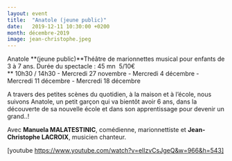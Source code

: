 ```yaml
---
layout: event
title:  "Anatole (jeune public)"
date:   2019-12-11 10:30:00 +0200
month: décembre-2019
image: jean-christophe.jpeg
---
```



  Anatole **(jeune public)**Théâtre de marionnettes musical pour enfants de 3 à 7 ans. Durée du spectacle : 45 mn  5/10€  
** 10h30 / 14h30 - Mercredi 27 novembre - Mercredi 4 décembre - Mercredi 11 décembre - Mercredi 18 décembre

A travers des petites scènes du quotidien, à la maison et à l’école, nous suivons Anatole, un petit garçon qui va bientôt avoir 6 ans, dans la découverte de sa nouvelle école et dans son apprentissage pour devenir un grand..!

Avec **Manuela MALATESTINIC**, comédienne, marionnettiste et **Jean-Christophe LACROIX**, musicien chanteur.

[youtube https://www.youtube.com/watch?v=eIlzvCsJgeQ&w=966&h=543]